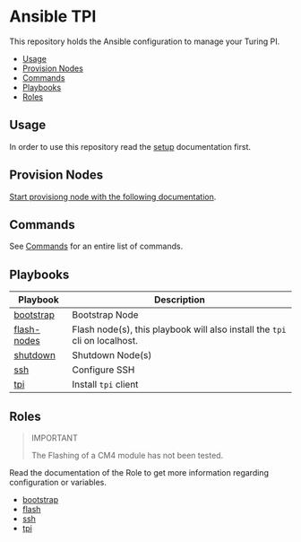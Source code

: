 # Ansible TPI

This repository holds the Ansible configuration to manage your Turing PI.

- [Usage](#usage)
- [Provision Nodes](#provision-nodes)
- [Commands](#commands)
- [Playbooks](#playbooks)
- [Roles](#roles)

## Usage

In order to use this repository read the [setup](./docs/SETUP.md) documentation first.

## Provision Nodes

[Start provisiong node with the following documentation](./docs/PROVISION.md).

## Commands

See [Commands](./docs/COMMANDS.md) for an entire list of commands.

## Playbooks

| Playbook                                   | Description                                                                |
| ------------------------------------------ | -------------------------------------------------------------------------- |
| [bootstrap](./playbooks/bootstrap.yml)     | Bootstrap Node                                                             |
| [flash-nodes](./playbooks/flash-nodes.yml) | Flash node(s), this playbook will also install the `tpi` cli on localhost. |
| [shutdown](./playbooks/shutdown.yml)       | Shutdown Node(s)                                                           |
| [ssh](./playbooks/ssh.yml)                 | Configure SSH                                                              |
| [tpi](./playbooks/tpi.yml)                 | Install `tpi` client                                                       |

## Roles

> IMPORTANT
>
> The Flashing of a CM4 module has not been tested.

Read the documentation of the Role to get more information regarding configuration or variables.

- [bootstrap](./roles/bootstrap/README.md)
- [flash](./roles/flash/README.md)
- [ssh](./roles/ssh/README.md)
- [tpi](./roles/tpi/README.md)

